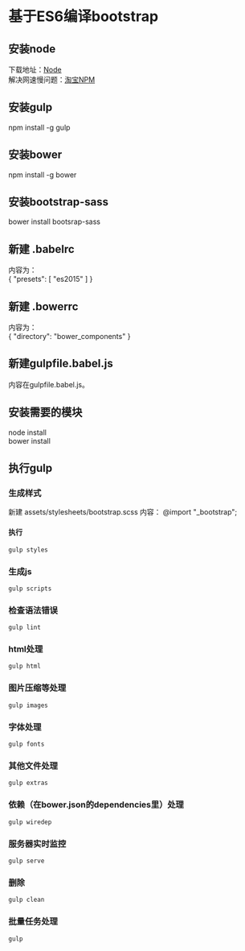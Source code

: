 # 基于ES6编译bootstrap

## 安装node  
下载地址：[Node](https://nodejs.org/en/)  
解决网速慢问题：[淘宝NPM](https://npm.taobao.org/)

## 安装gulp
npm install -g gulp  

## 安装bower
npm install -g bower  

## 安装bootstrap-sass
bower install bootsrap-sass  

## 新建 .babelrc
内容为：  
    {
      "presets": [
        "es2015"
      ]
    }

## 新建 .bowerrc
内容为：  
    {
        "directory": "bower_components"
    }

## 新建gulpfile.babel.js
内容在gulpfile.babel.js。  

## 安装需要的模块
node install  
bower install 

## 执行gulp
### 生成样式
新建 assets/stylesheets/bootstrap.scss
内容：
    @import "_bootstrap";
#### 执行
    gulp styles
### 生成js
    gulp scripts
### 检查语法错误
    gulp lint
### html处理
    gulp html
### 图片压缩等处理
    gulp images
### 字体处理
    gulp fonts
### 其他文件处理
    gulp extras
### 依赖（在bower.json的dependencies里）处理
    gulp wiredep
### 服务器实时监控
    gulp serve
### 删除
    gulp clean
### 批量任务处理
    gulp

